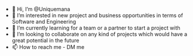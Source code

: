 - 👋 Hi, I’m @Uniquemana
- 👀 I’m interested in new project and business opportunities in terms of Software and Engineering
- 🌱 I’m currently learning for a team or a partner to start a project with
- 💞️ I’m looking to collaborate on any kind of projects which would have a great potential in the future
- 📫 How to reach me - DM me

<!---
Uniquemana/Uniquemana is a ✨ special ✨ repository because its `README.md` (this file) appears on your GitHub profile.
You can click the Preview link to take a look at your changes.
--->
